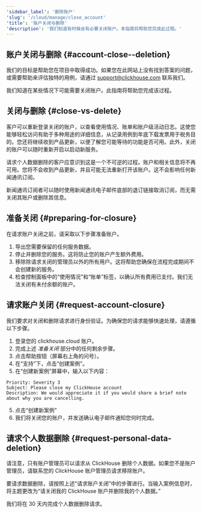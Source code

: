 ```yaml
---
'sidebar_label': '删除账户'
'slug': '/cloud/manage/close_account'
'title': '账户关闭与删除'
'description': '我们知道有时候会有必要关闭账户。本指南将帮助您完成此过程。'
---
```




## 账户关闭与删除 {#account-close--deletion}
我们的目标是帮助您在项目中取得成功。如果您在此网站上没有找到答案的问题，或需要帮助来评估独特的用例，请通过 [support@clickhouse.com](mailto:support@clickhouse.com) 联系我们。

我们知道在某些情况下可能需要关闭账户。此指南将帮助您完成该过程。

## 关闭与删除 {#close-vs-delete}
客户可以重新登录关闭的账户，以查看使用情况、账单和账户级活动日志。这使您能够轻松访问有助于多种用途的详细信息，从记录用例到年底下载发票用于税务目的。您还将继续收到产品更新，以便了解您可能等待的功能是否可用。此外，关闭的账户可以随时重新开启以启动新服务。

请求个人数据删除的客户应意识到这是一个不可逆的过程。账户和相关信息将不再可用。您将不会收到产品更新，并且可能无法重新打开该账户。这不会影响任何新闻通讯订阅。

新闻通讯订阅者可以随时使用新闻通讯电子邮件底部的退订链接取消订阅，而无需关闭其账户或删除其信息。

## 准备关闭 {#preparing-for-closure}

在请求账户关闭之前，请采取以下步骤准备账户。
1. 导出您需要保留的任何服务数据。
2. 停止并删除您的服务。这将防止您的账户产生额外费用。
3. 移除除请求关闭的管理员以外的所有用户。这将帮助您确保在流程完成期间不会创建新的服务。
4. 检查控制面板中的“使用情况”和“账单”标签，以确认所有费用已支付。我们无法关闭有未付余额的账户。

## 请求账户关闭 {#request-account-closure}

我们要求对关闭和删除请求进行身份验证。为确保您的请求能够快速处理，请遵循以下步骤。
1. 登录您的 clickhouse.cloud 账户。
2. 完成上述 _准备关闭_ 部分中的任何剩余步骤。
3. 点击帮助按钮（屏幕右上角的问号）。
4. 在“支持”下，点击“创建案例”。
5. 在“创建新案例”屏幕中，输入以下内容：

```text
Priority: Severity 3
Subject: Please close my ClickHouse account
Description: We would appreciate it if you would share a brief note about why you are cancelling.
```

5. 点击“创建新案例”
6. 我们将关闭您的账户，并发送确认电子邮件通知您何时完成。

## 请求个人数据删除 {#request-personal-data-deletion}
请注意，只有账户管理员可以请求从 ClickHouse 删除个人数据。如果您不是账户管理员，请联系您的 ClickHouse 账户管理员请求移除账户。

要请求数据删除，请按照上述“请求账户关闭”中的步骤进行。当输入案例信息时，将主题更改为“请关闭我的 ClickHouse 账户并删除我的个人数据。”

我们将在 30 天内完成个人数据删除请求。
